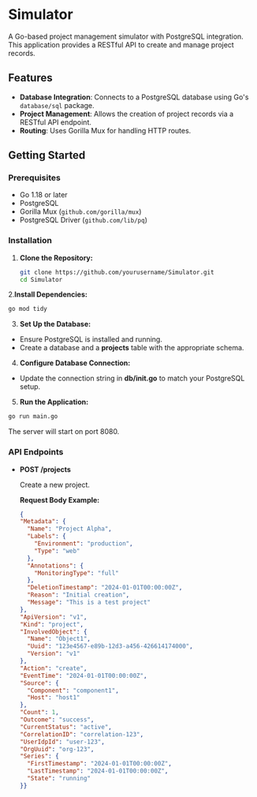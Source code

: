 # Simulator

A Go-based project management simulator with PostgreSQL integration. This application provides a RESTful API to create and manage project records.

## Features

- **Database Integration**: Connects to a PostgreSQL database using Go's `database/sql` package.
- **Project Management**: Allows the creation of project records via a RESTful API endpoint.
- **Routing**: Uses Gorilla Mux for handling HTTP routes.

## Getting Started

### Prerequisites

- Go 1.18 or later
- PostgreSQL
- Gorilla Mux (`github.com/gorilla/mux`)
- PostgreSQL Driver (`github.com/lib/pq`)

### Installation

1. **Clone the Repository:**

   ```sh
   git clone https://github.com/yourusername/Simulator.git
   cd Simulator

2.**Install Dependencies:**

  ```sh
  go mod tidy
```

3. **Set Up the Database:**

 * Ensure PostgreSQL is installed and running.
 * Create a database and a **projects** table with the appropriate schema.

4. **Configure Database Connection:**

 * Update the connection string in **db/init.go** to match your PostgreSQL setup.

5. **Run the Application:**

  ```sh
  go run main.go
```
  The server will start on port 8080.

### API Endpoints

* **POST /projects**

  Create a new project.

  **Request Body Example:**

  ```json
  {
  "Metadata": {
    "Name": "Project Alpha",
    "Labels": {
      "Environment": "production",
      "Type": "web"
    },
    "Annotations": {
      "MonitoringType": "full"
    },
    "DeletionTimestamp": "2024-01-01T00:00:00Z",
    "Reason": "Initial creation",
    "Message": "This is a test project"
  },
  "ApiVersion": "v1",
  "Kind": "project",
  "InvolvedObject": {
    "Name": "Object1",
    "Uuid": "123e4567-e89b-12d3-a456-426614174000",
    "Version": "v1"
  },
  "Action": "create",
  "EventTime": "2024-01-01T00:00:00Z",
  "Source": {
    "Component": "component1",
    "Host": "host1"
  },
  "Count": 1,
  "Outcome": "success",
  "CurrentStatus": "active",
  "CorrelationID": "correlation-123",
  "UserIdpId": "user-123",
  "OrgUuid": "org-123",
  "Series": {
    "FirstTimestamp": "2024-01-01T00:00:00Z",
    "LastTimestamp": "2024-01-01T00:00:00Z",
    "State": "running"
  }}
  ```
  

